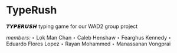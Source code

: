 # TypeRush

𝙏𝙔𝙋𝙀𝙍𝙐𝙎𝙃
typing game for our WAD2 group project


_members:_
‣ Lok Man Chan
‣ Caleb Henshaw
‣ Fearghus Kennedy
‣ Eduardo Flores Lopez
‣ Rayan Mohammed
‣ Manassanan Vongprai
